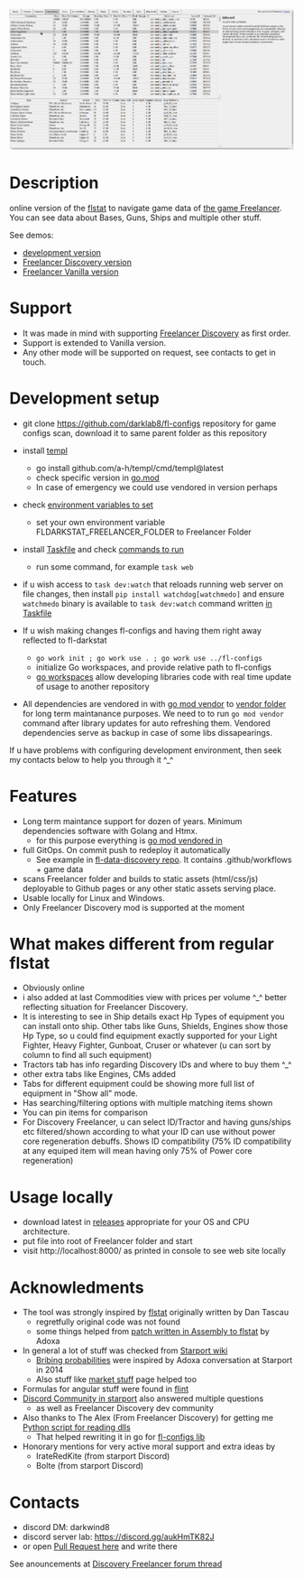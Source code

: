 ![how it looks](docs/howitlooks.png)

# Description

online version of the [flstat](https://discoverygc.com/forums/showthread.php?tid=115254) to navigate game data of [the game Freelancer](https://youtu.be/RHlH_qOH5zc). You can see data about Bases, Guns, Ships and multiple other stuff.

See demos:

- [development version](https://darklab8.github.io/fl-darkstat/)
- [Freelancer Discovery version](https://darklab8.github.io/fl-data-discovery/)
- [Freelancer Vanilla version](https://darklab8.github.io/fl-data-vanilla/)

# Support

- It was made in mind with supporting [Freelancer Discovery](https://discoverygc.com/) as first order.
- Support is extended to Vanilla version.
- Any other mode will be supported on request, see contacts to get in touch.

# Development setup

- git clone https://github.com/darklab8/fl-configs repository for game configs scan, download it to same parent folder as this repository
- install [templ](https://templ.guide/quick-start/installation)

  - go install github.com/a-h/templ/cmd/templ@latest
  - check specific version in [go.mod](./go.mod)
  - In case of emergency we could use vendored in version perhaps
- check [environment variables to set](.vscode/settings.json)

  - set your own environment variable FLDARKSTAT_FREELANCER_FOLDER to Freelancer Folder
- install [Taskfile](https://taskfile.dev/usage/) and check [commands to run](Taskfile.yml)

  - run some command, for example `task web`
- if u wish access to `task dev:watch` that reloads running web server on file changes, then install `pip install watchdog[watchmedo]` and ensure `watchmedo` binary is available to `task dev:watch` command written [in Taskfile](Taskfile.yml)
- If u wish making changes fl-configs and having them right away reflected to fl-darkstat

  - `go work init ; go work use . ; go work use ../fl-configs`
  - initialize Go workspaces, and provide relative path to fl-configs
  - [go workspaces]([https://go.dev/doc/tutorial/workspaces](https://go.dev/doc/tutorial/workspaces)) allow developing libraries code with real time update of usage to another repository
- All dependencies are vendored in with [go mod vendor](https://go.dev/ref/mod#go-mod-vendor) to [vendor folder](https://go.dev/ref/mod#go-mod-vendor) for long term maintanance purposes. We need to to run `go mod vendor` command after library updates for auto refreshing them. Vendored dependencies serve as backup in case of some libs dissapearings.

If u have problems with configuring development environment, then seek my contacts below to help you through it ^_^

# Features

- Long term maintance support for dozen of years. Minimum dependencies software with Golang and Htmx.
  - for this purpose everything is [go mod vendored in](https://go.dev/ref/mod#go-mod-vendor)
- full GitOps. On commit push to redeploy it automatically
  - See example in [fl-data-discovery repo](https://github.com/darklab8/fl-data-discovery). It contains .github/workflows + game data
- scans Freelancer folder and builds to static assets (html/css/js) deployable to Github pages or any other static assets serving place.
- Usable locally for Linux and Windows.
- Only Freelancer Discovery mod is supported at the moment

# What makes different from regular flstat

- Obviously online
- i also added at last Commodities view with prices per volume ^_^ better reflecting situation for Freelancer Discovery.
- It is interesting to see in Ship details exact Hp Types of equipment you can install onto ship. Other tabs like Guns, Shields, Engines show those Hp Type, so u could find equipment exactly supported for your Light Fighter, Heavy Fighter, Gunboat, Cruser or whatever (u can sort by column to find all such equipment)
- Tractors tab has info regarding Discovery IDs and where to buy them ^_^
- other extra tabs like Engines, CMs added
- Tabs for different equipment could be showing more full list of equipment in "Show all" mode.
- Has searching/filtering options with multiple matching items shown
- You can pin items for comparison
- For Discovery Freelancer, u can select ID/Tractor and having guns/ships etc filtered/shown according to what your ID can use without power core regeneration debuffs. Shows ID compatibility (75% ID compatibility at any equiped item will mean having only 75% of Power core regeneration)

# Usage locally

- download latest in [releases](https://github.com/darklab8/fl-darkstat/releases) appropriate for your OS and CPU architecture.
- put file into root of Freelancer folder and start
- visit http://localhost:8000/ as printed in console to see web site locally

# Acknowledments

- The tool was strongly inspired by [flstat](https://discoverygc.com/forums/showthread.php?tid=115254) originally written by Dan Tascau
  - regretfully original code was not found
  - some things helped from [patch written in Assembly to flstat](http://adoxa.altervista.org/freelancer/tools.html) by Adoxa
- In general a lot of stuff was checked from [Starport wiki](https://the-starport.com/wiki/)
  - [Bribing probabilities](https://the-starport.com/forums/topic/5372/bribe-probabilities/6?topic_id=5565) were inspired by Adoxa conversation at Starport in 2014
  - Also stuff like [market stuff](https://the-starport.com/wiki/ini-editing/typed-inis/markets/) page helped too
- Formulas for angular stuff were found in [flint](https://github.com/biqqles/flint/blob/master/flint/entities/ship.py#L82)
- [Discord Community in starport](https://discord.gg/freelancer-galactic-community-638984923591737355) also answered multiple questions
  - as well as Freelancer Discovery dev community
- Also thanks to The Alex (From Freelancer Discovery) for getting me [Python script for reading dlls](https://github.com/darklab8/fl-configs/blob/master/docs/inspiration/dll_reading/alex_py/main.py)
  - That helped rewriting it in go for [fl-configs lib](https://github.com/darklab8/fl-configs)
- Honorary mentions for very active moral support and extra ideas by
  - IrateRedKite (from starport Discord)
  - Bolte (from starport Discord)

<!--- 
- In case it will be ever needed, [just in case linking flcompanion](<https://github.com/Corran-Raisu/FLCompanion>)
- check Selfpatch for fl-data-discovery later https://github.com/Lazrius/DSLauncher/tree/default/Self%20Patch
-->

# Contacts

- discord DM: darkwind8
- discord server lab: https://discord.gg/aukHmTK82J
- or open [Pull Request here](https://github.com/darklab8/fl-darkstat/issues) and write there

See anouncements at [Discovery Freelancer forum thread](https://discoverygc.com/forums/showthread.php?tid=187294)
